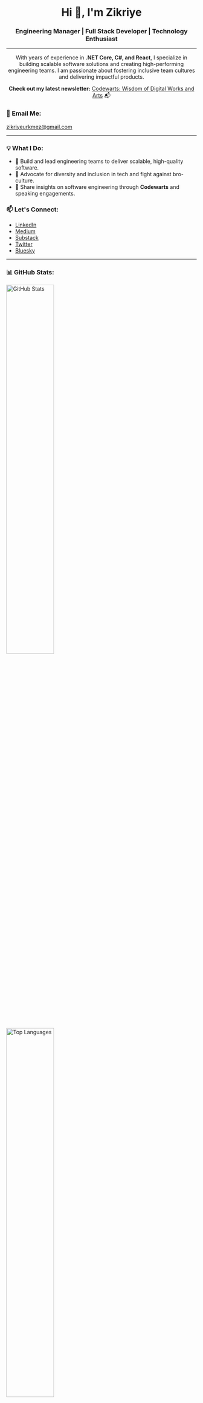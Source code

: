 <h1 align="center">Hi 👋, I'm Zikriye</h1>
<h3 align="center">Engineering Manager | Full Stack Developer | Technology Enthusiast</h3>

---

<p align="center">With years of experience in <strong>.NET Core, C#, and React</strong>, I specialize in building scalable software solutions and creating high-performing engineering teams. I am passionate about fostering inclusive team cultures and delivering impactful products.</p>

<p align="center"><strong>Check out my latest newsletter:</strong> <a href="https://zikriyeurkmez.substack.com/?utm_source=substack&utm_medium=web&utm_campaign=substack_profile">Codewarts: Wisdom of Digital Works and Arts</a> 📬</p>

<h3 align="left">📧 Email Me:</h3>
<p align="left">
  <a href="mailto:zikriyeurkmez@gmail.com" target="_blank">zikriyeurkmez@gmail.com</a>
</p>

---

<h3 align="left">💡 What I Do:</h3>
<ul>
  <li>🔹 Build and lead engineering teams to deliver scalable, high-quality software.</li>
  <li>🔹 Advocate for diversity and inclusion in tech and fight against bro-culture.</li>
  <li>🔹 Share insights on software engineering through <strong>Codewarts</strong> and speaking engagements.</li>
</ul>

<h3 align="left">📫 Let's Connect:</h3>
<ul>
  <li><a href="https://linkedin.com/in/zikriye-urkmez-cengiz" target="_blank">LinkedIn</a></li>
  <li><a href="https://medium.com/@zikriyeurkmez" target="_blank">Medium</a></li>
  <li><a href="https://substack.com/home?utm_source=user-menu" target="_blank">Substack</a></li>
  <li><a href="https://x.com/ZikriyeUrkmez" target="_blank">Twitter</a></li>
  <li><a href="https://bsky.app/profile/zikriyeurkmez.bsky.social" target="_blank">Bluesky</a></li>
</ul>

---


<h3 align="left">📊 GitHub Stats:</h3>
<p><img align="center" src="https://github-readme-stats.vercel.app/api?username=zikriyeurkmezcengiz&show_icons=true&theme=radical&count_private=true&hide=issues" alt="GitHub Stats" width="50%" /></p>
<p><img align="center" src="https://github-readme-stats.vercel.app/api/top-langs?username=zikriyeurkmezcengiz&show_icons=true&theme=radical&layout=compact" alt="Top Languages" width="50%" /></p>

---

<p align="center">💻 <strong>"Building teams and technologies to make a difference."</strong></p>

